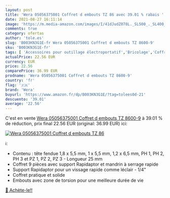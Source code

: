 ```yaml
---
layout: post
title: 'Wera 05056375001 Coffret d embouts TZ 86 avec 39.01 % rabais '
date: 2021-08-27 16:11:14
image: 'https://m.media-amazon.com/images/I/41dJudZ078L._SL500_._SL400_.jpg'
comments: true
category: ofertas
author: 'tole.es'
slug: 'B003KN3G1E-fr Wera 05056375001 Coffret d embouts TZ 8600-9'
sku: 'B003KN3G1E-fr'
tags: [ 'Accessoires pour outillage électroportatif','Bricolage','Coffrets de forets','Outillage à main et électroportatif','wera', ]
actualPrice: 22.56 EUR
currency: EUR
price: 22.56
comparePrice: 36.99 EUR
prodname: 'Wera 05056375001 Coffret d embouts TZ 8600-9'
country: 'fr'
flag: '🇫🇷'
brand: 'Wera'
buyurl: 'https://www.amazon.fr/dp/B003KN3G1E/?tag=tolees0d-21'
descuento: '39.01'
average: '22.56'
---
```


C'est en vente [Wera 05056375001 Coffret d embouts TZ 8600-9](https://www.amazon.fr/dp/B003KN3G1E/?tag=tolees0d-21)  à  39.01 % de réduction, prix final  22.56 EUR (original: 36.99 EUR) ici:

[![Wera 05056375001 Coffret d embouts TZ 86](https://m.media-amazon.com/images/I/41dJudZ078L._SL500_._SL400_.jpg)](https://www.amazon.fr/dp/B003KN3G1E/?tag=tolees0d-21)

ℹ️:

- Contenu : tête fendue 1,8 x 5,5 mm, 1 x 5,5 mm, 1,2 x 6,5 mm, PH 1, PH 2, PH 3 et PZ 1, PZ 2, PZ 3 - Longueur 25 mm
- Coffret 9 pièces avec support Rapidaptor et mandrin à serrage rapide
- Support Rapidaptor pour un vissage rapide comme léclair - 1/4"
- Coffret pratique et solide
- Embouts avec zone de torsion pour une meilleure durée de vie

[🛒 Achète-le!!](https://www.amazon.fr/dp/B003KN3G1E/?tag=tolees0d-21)
